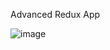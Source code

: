 Advanced Redux App

![image](https://user-images.githubusercontent.com/110921145/232626011-4960d30f-2202-4c55-aa6d-087fb2ff5e33.png)
